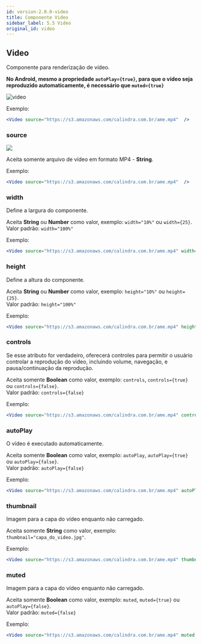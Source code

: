 ```yaml
---
id: version-2.0.0-video
title: Componente Video
sidebar_label: 5.5 Video
original_id: video
---
```



## Video
Componente para renderização de vídeo.



**No Android, mesmo a propriedade ```autoPlay={true}```, para que o vídeo seja reproduzido automaticamente, é necessário que ```muted={true}```**

![video](assets/images_components/v2.0.0/video.jpg)

Exemplo:

```jsx harmony
<Video source="https://s3.amazonaws.com/calindra.com.br/ame.mp4"  />
```

### source
![](assets/badge_required.svg)<br>

Aceita somente arquivo de vídeo em formato MP4 - **String**.

Exemplo:

```jsx harmony
<Video source="https://s3.amazonaws.com/calindra.com.br/ame.mp4"  />
```

### width

Define a largura do componente.<br/>

Aceita **String** ou **Number** como valor, exemplo: ```width="10%"``` ou ```width={25}```.<br>
Valor padrão: ```width="100%"```

Exemplo:

```jsx harmony
<Video source="https://s3.amazonaws.com/calindra.com.br/ame.mp4" width="100%" />
```

### height

Define a altura do componente.<br/>

Aceita **String** ou **Number** como valor, exemplo: ```height="10%"``` ou ```height={25}```.<br>
Valor padrão: ```height="100%"```

Exemplo:

```jsx harmony
<Video source="https://s3.amazonaws.com/calindra.com.br/ame.mp4" height="50%" />
```

### controls

Se esse atributo for verdadeiro, oferecerá controles para permitir o usuário controlar a reprodução do vídeo, incluindo volume, navegação, e pausa/continuação da reprodução.<br/>

Aceita somente **Boolean** como valor, exemplo: ```controls```, ```controls={true}``` ou ```controls={false}```.<br>
Valor padrão: ```controls={false}```

Exemplo:

```jsx harmony
<Video source="https://s3.amazonaws.com/calindra.com.br/ame.mp4" controls />
```

### autoPlay

O vídeo é executado automaticamente.<br/>

Aceita somente **Boolean** como valor, exemplo: ```autoPlay```, ```autoPlay={true}``` ou ```autoPlay={false}```.<br>
Valor padrão: ```autoPlay={false}```

Exemplo:

```jsx harmony
<Video source="https://s3.amazonaws.com/calindra.com.br/ame.mp4" autoPlay />
```

### thumbnail

Imagem para a capa do vídeo enquanto não carregado.<br/>

Aceita somente **String** como valor, exemplo: ```thumbnail="capa_do_video.jpg"```.

Exemplo:

```jsx harmony
<Video source="https://s3.amazonaws.com/calindra.com.br/ame.mp4" thumbnail="./path/image_de_capa.jpg" />
```

### muted

Imagem para a capa do vídeo enquanto não carregado.<br/>

Aceita somente **Boolean** como valor, exemplo: ```muted```, ```muted={true}``` ou ```autoPlay={false}```.<br>
Valor padrão: ```muted={false}```

Exemplo:

```jsx harmony
<Video source="https://s3.amazonaws.com/calindra.com.br/ame.mp4" muted />
```
